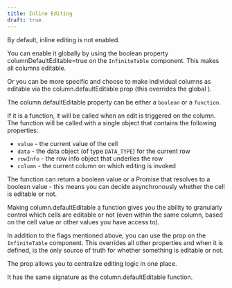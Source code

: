 ```yaml
---
title: Inline Editing
draft: true
---
```


By default, inline editing is not enabled.


You can enable it globally by using the boolean property <PropLink name="columnDefaultEditable" >columnDefaultEditable=true</PropLink> on the `InfiniteTable` component. This makes all columns editable.

Or you can be more specific and choose to make individual columns as editable via the <PropLink name="columns.defaultEditable">column.defaultEditable</PropLink> prop (this overrides the global <PropLink name="columnDefaultEditable" />).

<Note>

The <PropLink name="columns.defaultEditable">column.defaultEditable</PropLink> property can be either a `boolean` or a `function`.

If it is a function, it will be called when an edit is triggered on the column. The function will be called with a single object that contains the following properties:

 * `value` - the current value of the cell
 * `data` - the data object (of type `DATA_TYPE`) for the current row
 * `rowInfo` - the row info object that underlies the row
 * `column` - the current column on which editing is invoked

The function can return a boolean value or a Promise that resolves to a boolean value - this means you can decide asynchronously whether the cell is editable or not.

Making <PropLink name="columns.defaultEditable">column.defaultEditable</PropLink> a function gives you the ability to granularly control which cells are editable or not (even within the same column, based on the cell value or other values you have access to).

</Note>

In addition to the flags mentioned above, you can use the <PropLink name="editable" /> prop on the `InfiniteTable` component. This overrides all other properties and when it is defined, is the only source of truth for whether something is editable or not.

<Note>

The <PropLink name="editable" /> prop allows you to centralize editing logic in one place.

It has the same signature as the <PropLink name="columns.defaultEditable">column.defaultEditable</PropLink> function.

</Note>
